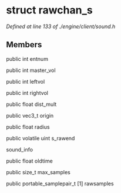 # struct rawchan_s

*Defined at line 133 of ./engine/client/sound.h*

## Members

public int entnum

public int master_vol

public int leftvol

public int rightvol

public float dist_mult

public vec3_t origin

public float radius

public volatile uint s_rawend

 sound_info

public float oldtime

public size_t max_samples

public portable_samplepair_t [1] rawsamples



